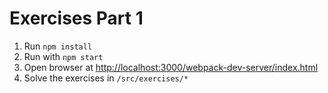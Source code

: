 Exercises Part 1
================

1. Run `npm install`
2. Run with `npm start`
3. Open browser at [http://localhost:3000/webpack-dev-server/index.html](http://localhost:3000/webpack-dev-server/index.html)
4. Solve the exercises in `/src/exercises/*`
